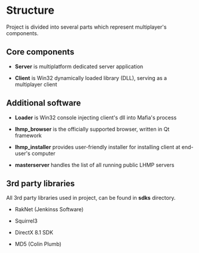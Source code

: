 # Structure

Project is divided into several parts which represent multiplayer's components.

## Core components

* **Server** is multiplatform dedicated server application

* **Client** is Win32 dynamically loaded library (DLL), serving as a multiplayer client
## Additional software

* **Loader** is Win32 console injecting client's dll into Mafia's process

* **lhmp_browser** is the officially supported browser, written in Qt framework

* **lhmp_installer** provides user-friendly installer for installing client at end-user's computer

* **masterserver** handles the list of all running public LHMP servers


## 3rd party libraries 

All 3rd party libraries used in project, can be found in **sdks** directory.

* RakNet (Jenkinss Software)
* Squirrel3

* DirectX 8.1 SDK

* MD5 (Colin Plumb)
